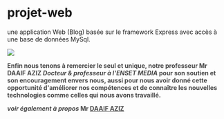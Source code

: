 # projet-web

une application Web (Blog) basée sur le framework Express avec accès à une base de données MySql.

[![](https://i.imgur.com/ljrAKcm.jpg)
](https://youtu.be/bRnSGa3Ewxs)


<strong style="color: dark ; opacity: 0.80">Enfin nous tenons à remercier le seul et unique, notre professeur Mr DAAIF AZIZ *Docteur & professeur à l'ENSET MEDIA* pour son soutien et son encouragement envers nous, aussi pour nous avoir donné cette opportunité d'améliorer nos compétences et de connaître les nouvelles technologies comme celles qui nous avons travaillé.

*voir également à propos* Mr [DAAIF AZIZ](https://www.linkedin.com/in/aziz-daaif-5a6ab090/?originalSubdomain=ma)
</strong>
